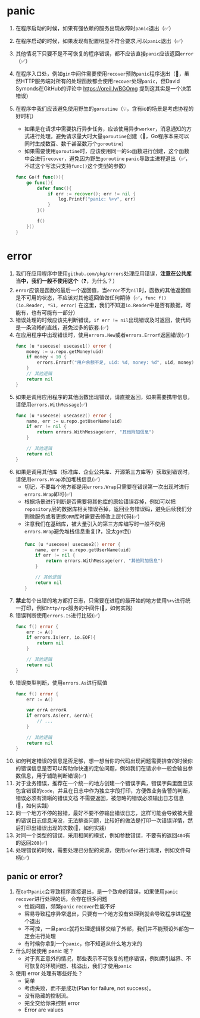 # panic
1. 在程序启动的时候，如果有强依赖的服务出现故障时`panic`退出（✅）
2. 在程序启动的时候，如果发现有配置明显不符合要求,可以`panic`退出（✅）
3. 其他情况下只要不是不可恢复的程序错误，都不应该直接`panic`应该返回`error`（✅）
4. 在程序入口处，例如`gin`中间件需要使用`recover`预防`panic`程序退出（🤨，虽然HTTP服务端对所有的处理函数都会使用`recover`处理`panic`，但David Symonds在GitHub的评论中 https://oreil.ly/BGOmg 提到这其实是一个决策错误）
5. 在程序中我们应该避免使用野生的`goroutine`（💡，含有io的场景是考虑协程的好时机）
    - 如果是在请求中需要执行异步任务，应该使用异步`worker`，消息通知的方式进行处理，避免请求量大时大量`goroutine`创建（🤨，Go程序本来可以同时生成数百、数千甚至数万个`goroutine`）
    - 如果需要使用`goroutine`时，应该使用同一的`Go`函数进行创建，这个函数中会进行`recover`，避免因为野生`goroutine` `panic`导致主进程退出（✅，不过这个写法只支持`func()`这个类型的参数）
    
    ```go
    func Go(f func()){
        go func(){
            defer func(){
                if err := recover(); err != nil {
                    log.Printf("panic: %+v", err)
                }
            }()

            f()
        }()
    }
    ```

# error
1. 我们在应用程序中使用`github.com/pkg/errors`处理应用错误，**注意在公共库当中，我们一般不使用这个**（❓，为什么？）
2. `error`应该是函数的最后一个返回值，当`error`不为`nil`时，函数的其他返回值是不可用的状态，不应该对其他返回值做任何期待（✅，`func f()(io.Reader, *S1, error)` 在这里，我们不知道`io.Reader`中是否有数据，可能有，也有可能有一部分）
3. 错误处理的时候应该先判断错误，`if err != nil`出现错误及时返回，使代码是一条流畅的直线，避免过多的嵌套.(✅)
4. 在应用程序中出现错误时，使用`errors.New`或者`errors.Errorf`返回错误(✅)
    ```go
    func (u *usecese) usecase1() error {
        money := u.repo.getMoney(uid)
        if money < 10 {
            errors.Errorf("用户余额不足, uid: %d, money: %d", uid, money)
        }
        // 其他逻辑
        return nil
    }    
    ```    
5. 如果是调用应用程序的其他函数出现错误，请直接返回，如果需要携带信息，请使用`errors.WithMessage`(✅)
    ```go
    func (u *usecese) usecase2() error {
        name, err := u.repo.getUserName(uid)
        if err != nil {
            return errors.WithMessage(err, "其他附加信息")
        }

        // 其他逻辑
        return nil
    }  
    ```    
6. 如果是调用其他库（标准库、企业公共库、开源第三方库等）获取到错误时，请使用`errors.Wrap`添加堆栈信息(✅)
    - 切记，不要每个地方都是用`errors.Wrap`只需要在错误第一次出现时进行`errors.Wrap`即可(✅)
    - 根据场景进行判断是否需要将其他库的原始错误吞掉，例如可以把`repository`层的数据库相关错误吞掉，返回业务错误码，避免后续我们分割微服务或者更换`ORM`库时需要去修改上层代码(✅)
    - 注意我们在基础库，被大量引入的第三方库编写时一般不使用`errors.Wrap`避免堆栈信息重复(❓，没太get到)
        ```go
        func (u *usecese) usecase2() error {
            name, err := u.repo.getUserName(uid)
            if err != nil {
                return errors.WithMessage(err, "其他附加信息")
            }

            // 其他逻辑
            return nil
        }   
        ```
7. **禁止**每个出错的地方都打日志，只需要在进程的最开始的地方使用`%+v`进行统一打印，例如`http/rpc`服务的中间件(🤔️，如何实践)
8. 错误判断使用`errors.Is`进行比较(✅)
    ```go
    func f() error {
        err := A()
        if errors.Is(err, io.EOF){
            return nil
        }

        // 其他逻辑
        return nil
    } 
    ```
9. 错误类型判断，使用`errors.As`进行赋值
    ```go
    func f() error {
        err := A()

        var errA errorA
        if errors.As(err, &errA){
            // ...
        }

        // 其他逻辑
        return nil
    }
    ```
10. 如何判定错误的信息是否足够，想一想当你的代码出现问题需要排查的时候你的错误信息是否可以帮助你快速的定位问题，例如我们在请求中一般会输出参数信息，用于辅助判断错误(✅)
11. 对于业务错误，推荐在一个统一的地方创建一个错误字典，错误字典里面应该包含错误的`code`，并且在日志中作为独立字段打印，方便做业务告警的判断，错误必须有清晰的错误文档
不需要返回，被忽略的错误必须输出日志信息(🤔️，如何实践)
12. 同一个地方不停的报错，最好不要不停输出错误日志，这样可能会导致被大量的错误日志信息淹没，无法排查问题，比较好的做法是打印一次错误详情，然后打印出错误出现的次数(🤔️，如何实践)
13. 对同一个类型的错误，采用相同的模式，例如参数错误，不要有的返回`404`有的返回`200`(✅)
14. 处理错误的时候，需要处理已分配的资源，使用`defer`进行清理，例如文件句柄(✅)

## panic or error?
1. 在`Go`中`panic`会导致程序直接退出，是一个致命的错误，如果使用`panic` `recover`进行处理的话，会存在很多问题
    - 性能问题，频繁`panic` `recover`性能不好
    - 容易导致程序异常退出，只要有一个地方没有处理到就会导致程序进程整个退出
    - 不可控，一旦`panic`就将处理逻辑移交给了外部，我们并不能预设外部包一定会进行处理
    - 有时候你拿到一个`panic`，你不知道从什么地方来的
2. 什么时候使用 panic 呢？
    - 对于真正意外的情况，那些表示不可恢复的程序错误，例如索引越界、不可恢复的环境问题、栈溢出，我们才使用`panic`
2. 使用 error 处理有哪些好处？
    - 简单
    - 考虑失败，而不是成功(Plan for failure, not success)。
    - 没有隐藏的控制流。
    - 完全交给你来控制 error
    - Error are values

